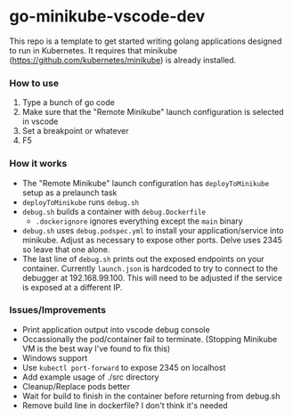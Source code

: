# go-minikube-vscode-dev

This repo is a template to get started writing golang applications designed to run in Kubernetes.  It requires that minikube (https://github.com/kubernetes/minikube) is already installed.

### How to use 

1. Type a bunch of go code
2. Make sure that the "Remote Minikube" launch configuration is selected in vscode
4. Set a breakpoint or whatever
5. F5

### How it works

- The "Remote Minikube" launch configuration has `deployToMinikube` setup as a prelaunch task
- `deployToMinikube` runs `debug.sh`
- `debug.sh` builds a container with `debug.Dockerfile` 
  - `.dockerignore` ignores everything except the `main` binary
- `debug.sh` uses `debug.podspec.yml` to install your application/service into minikube.  Adjust as necessary to expose other ports.  Delve uses 2345 so leave that one alone.
- The last line of `debug.sh` prints out the exposed endpoints on your container.  Currently `launch.json` is hardcoded to try to connect to the debugger at 192.168.99.100.  This will need to be adjusted if the service is exposed at a different IP.

### Issues/Improvements

- Print application output into vscode debug console
- Occassionally the pod/container fail to terminate.  (Stopping Minikube VM is the best way I've found to fix this)
- Windows support
- Use `kubectl port-forward` to expose 2345 on localhost
- Add example usage of ./src directory
- Cleanup/Replace pods better
- Wait for build to finish in the container before returning from debug.sh
- Remove build line in dockerfile?  I don't think it's needed